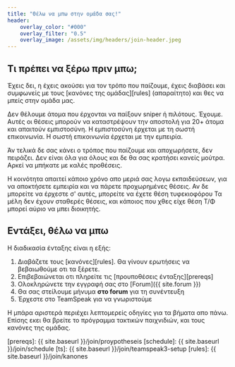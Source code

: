 ```yaml
---
title: "Θέλω να μπω στην ομάδα σας!"
header:
    overlay_color: "#000"
    overlay_filter: "0.5"
    overlay_image: /assets/img/headers/join-header.jpeg
---
```


## Τι πρέπει να ξέρω πριν μπω;

Έχεις δει, η έχεις ακούσει για τον τρόπο που παίζουμε, έχεις διαβάσει και
συμφωνείς με τους [κανόνες της ομάδας][rules] (απαραίτητο) και θες να μπείς
στην ομάδα μας.

Δεν θέλουμε άτομα που έρχονται να παίξουν sniper ή πιλότους. Έχουμε. Αυτές οι
θέσεις μπορούν να καταστρέψουν την αποστολή για 20+ άτομα και απαιτούν εμπιστοσύνη.
Η εμπιστοσύνη έρχεται με τη σωστή επικοινωνία. Η σωστή επικοινωνία έρχεται με την
εμπειρία.

Άν τελικά δε σας κάνει ο τρόπος που παίζουμε και αποχωρήσετε, δεν πειράζει. Δεν είναι
όλα για όλους και δε θα σας κρατήσει κανείς μούτρα. Αρκεί να μπήκατε με καλές προθέσεις.


Η κοινότητα απαιτεί κάποιο χρόνο απο μεριά σας λογω εκπαιδεύσεων, για να αποκτήσετε
εμπειρία και να πάρετε προχωρημένες θέσεις. Αν δε μπορείτε να έρχεστε σ' αυτές, μπορείτε
να έχετε θέση τυφεκιοφόρου Τα μέλη δεν έχουν σταθερές θέσεις, και κάποιος που χθες είχε
θέση Τ/Φ μπορεί αύριο να μπει διοικητής.


## Εντάξει, θέλω να μπω

Η διαδικασία ένταξης είναι η εξής:

1. Διαβάζετε τους [κανόνες][rules]. Θα γίνουν ερωτήσεις να βεβαιωθούμε οτι τα ξέρετε.
1. Επιβεβαιώνεται οτι πληρείτε τις [προυποθέσεις ένταξης][prereqs]
1. Ολοκληρώνετε την εγγραφή σας στο [Forum]({{ site.forum }})
1. Θα σας στείλουμε μήνυμα **στο forum** για τη συνέντευξη
1. Έρχεστε στο TeamSpeak για να γνωριστούμε

 Η μπάρα αριστερά περιέχει λεπτομερείς οδηγίες για τα βήματα απο πάνω. Επίσης
 εκει θα βρείτε το πρόγραμμα τακτικών παιχνιδιών, και τους κανόνες της ομάδας.


[prereqs]: {{ site.baseurl }}/join/proypotheseis
[schedule]: {{ site.baseurl }}/join/schedule
[ts]: {{ site.baseurl }}/join/teamspeak3-setup
[rules]: {{ site.baseurl }}/join/kanones
